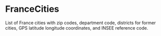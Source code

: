 # FranceCities
List of France cities with zip codes, department code, districts for former cities, GPS latitude longitude coordinates, and INSEE reference code.
